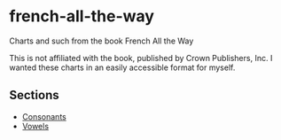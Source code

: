 # french-all-the-way

Charts and such from the book French All the Way

This is not affiliated with the book, published by Crown Publishers, Inc. I wanted these
charts in an easily accessible format for myself.

## Sections

* [Consonants](./consonants.md)
* [Vowels](./vowels.md)
